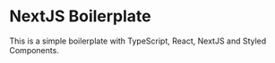 # NextJS Boilerplate

This is a simple boilerplate with TypeScript, React, NextJS and Styled Components.

